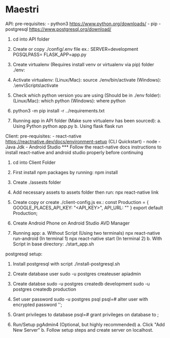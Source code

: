 # Maestri
API:
pre-requisites:
    - python3 https://www.python.org/downloads/
    - pip
    - postgresql https://www.postgresql.org/download/

1. cd into API folder

2. Create or copy ./config/.env file ex.:
    SERVER=development
    PGSQLPASS=<postgresql database passwd>
    FLASK_APP=app.py

3. Create virtualenv (Requires install venv or virtualenv via pip) folder ./env:

4. Activate virtualenv:
    (Linux/Mac): source ./env/bin/activate
    (Windows): .\env\Scripts\activate

5. Check which python version you are using (Should be in ./env folder):
    (Linux/Mac): which python
    (Windows): where python

6. python3 -m pip install -r ../requirements.txt

7. Running app in API folder (Make sure virtualenv has been sourced):
    a. Using Python
        python app.py
    b. Using flask
        flask run

Client:
pre-requisites:
    - react-native https://reactnative.dev/docs/environment-setup (CLI Quickstart)
        - node
        - Java Jdk
        - Android Studio
    *** Follow the react-native docs instructions to install react-native and android studio properly before continuing

1. cd into Client Folder

2. First install npm packages by running:
    npm install

3. Create ./assests folder

4. Add necessary assets to assets folder then run:
    npx react-native link

5. Create copy or create ./client-config.js ex.:
    const Production = {
        GOOGLE_PLACES_API_KEY: "<API_KEY>",
        API_URL: "<URL>"
    }
    export default Production;

6. Create Android Phone on Android Studio AVD Manager

7. Running app:
    a. Without Script (Using two terminals) 
        npx react-native run-android (In terminal 1)
        npx react-native start (In terminal 2)
    b. With Script in base directory:
        ./start_app.sh
    
postgresql setup:
1. Install postgresql with script
    ./install-postgresql.sh

2. Create database user
    sudo -u postgres createuser apiadmin

3. Create databse
    sudo -u postgres createdb development
    sudo -u postgres createdb production

4. Set user password
    sudo -u postgres psql
    psql=# alter user <username> with encrypted password '<password>';

5. Grant privileges to database
    psql=# grant <privileges> privileges on database <dbname> to <username> ;

6. Run/Setup pgAdmin4 (Optional, but highly recommended)
    a. Click "Add New Server"
    b. Follow setup steps and create server on localhost.